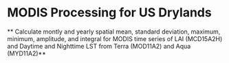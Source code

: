 # MODIS Processing for US Drylands
** Calculate montly and yearly spatial mean, standard deviation, maximum, minimum, amplitude, and integral for MODIS time series of LAI (MCD15A2H) and Daytime and Nighttime LST from Terra (MOD11A2) and Aqua (MYD11A2)**

<!--stackedit_data:
eyJoaXN0b3J5IjpbOTI1MzczMzk1XX0=
-->